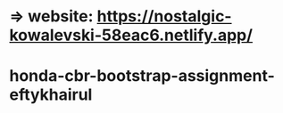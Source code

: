 ﻿# => website: https://nostalgic-kowalevski-58eac6.netlify.app/
 
 # honda-cbr-bootstrap-assignment-eftykhairul
